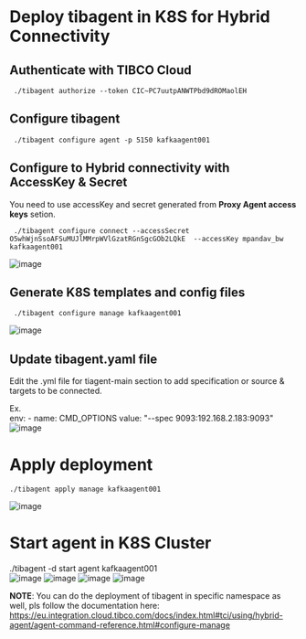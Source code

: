 # Deploy tibagent in K8S for Hybrid Connectivity

## Authenticate with TIBCO Cloud

     ./tibagent authorize --token CIC~PC7uutpANWTPbd9dROMaolEH 


## Configure tibagent
     ./tibagent configure agent -p 5150 kafkaagent001

## Configure to Hybrid connectivity with AccessKey & Secret 
You need to use accessKey and secret generated from **Proxy Agent access keys** setion.

     ./tibagent configure connect --accessSecret O5whWjnSsoAFSuMUJlMMrpWVlGzatRGnSgcGOb2LQkE  --accessKey mpandav_bw  kafkaagent001
![image](https://github.com/mpandav/tibco-cloud-usability/assets/38240734/29eeba10-7751-4d2d-987b-7ffae455592b)

## Generate K8S templates and config files
     ./tibagent configure manage kafkaagent001
![image](https://github.com/mpandav/tibco-cloud-usability/assets/38240734/ed811363-14b5-4d5f-b2ff-a660ac72f777)

## Update tibagent.yaml file
Edit the .yml file for tiagent-main section to add specification or source & targets to be connected.

Ex.     
          env:
                           - name: CMD_OPTIONS
                           value: "--spec 9093:192.168.2.183:9093"
![image](https://github.com/mpandav/tibco-cloud-usability/assets/38240734/fa686b11-d671-4c09-9183-cf587365224f)


# Apply deployment
    ./tibagent apply manage kafkaagent001  
![image](https://github.com/mpandav/tibco-cloud-usability/assets/38240734/6acbfd2a-cab5-4294-a4be-1c9e7abdd994)

# Start agent in K8S Cluster
   ./tibagent  -d start agent kafkaagent001    
![image](https://github.com/mpandav/tibco-cloud-usability/assets/38240734/31d930b1-381e-43d3-971c-1db4a17e8535)
![image](https://github.com/mpandav/tibco-cloud-usability/assets/38240734/86dd6e21-0657-493b-9087-7f0f8901e3e3)
![image](https://github.com/mpandav/tibco-cloud-usability/assets/38240734/943c2b13-8f92-4979-9704-92fa78168980)
![image](https://github.com/mpandav/tibco-cloud-usability/assets/38240734/48297230-c6bd-4c72-bd45-61aa67a5973a)


**NOTE**: You can do the deployment of tibagent in specific namespace as well, pls follow the documentation here: 
https://eu.integration.cloud.tibco.com/docs/index.html#tci/using/hybrid-agent/agent-command-reference.html#configure-manage
